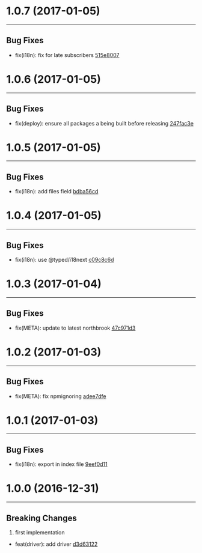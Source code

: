# 1.0.7 (2017-01-05)
---

## Bug Fixes

- fix(i18n): fix for late subscribers [515e8007](https://github.com/motorcyclejs/motorcyclejs/commits/515e80073204d7dad423528f9d892a3ac4a58a08)

# 1.0.6 (2017-01-05)
---

## Bug Fixes

- fix(deploy): ensure all packages a being built before releasing [247fac3e](https://github.com/motorcyclejs/motorcyclejs/commits/247fac3ecbc1110343a0c48ee6c9fe1cad0b95d7)

# 1.0.5 (2017-01-05)
---

## Bug Fixes

- fix(i18n): add files field [bdba56cd](https://github.com/motorcyclejs/motorcyclejs/commits/bdba56cd4a42f06c55637cce8277b9664d665501)

# 1.0.4 (2017-01-05)
---

## Bug Fixes

- fix(i18n): use @typed/i18next [c09c8c6d](https://github.com/motorcyclejs/motorcyclejs/commits/c09c8c6df54bceddea7efe7f56e3683bf793128f)

# 1.0.3 (2017-01-04)
---

## Bug Fixes

- fix(META): update to latest northbrook [47c971d3](https://github.com/motorcyclejs/motorcyclejs/commits/47c971d3312d1df80049b4bcc2b410ccdc48f8f3)

# 1.0.2 (2017-01-03)
---

## Bug Fixes

- fix(META): fix npmignoring [adee7dfe](https://github.com/motorcyclejs/motorcyclejs/commits/adee7dfeaf56820919d290194dd2a575a1b2ff03)

# 1.0.1 (2017-01-03)
---

## Bug Fixes

- fix(i18n): export in index file [9eef0d11](https://github.com/motorcyclejs/motorcyclejs/commits/9eef0d11d7805e5686f0120c4b00543651cdbccb)

# 1.0.0 (2016-12-31)
---

## Breaking Changes

1. first implementation
  - feat(driver): add driver [d3d63122](https://github.com/motorcyclejs/motorcyclejs/commits/d3d631226420cae25458a8c072cc49711e498c4a)



